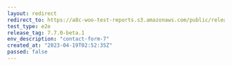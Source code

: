 ```yaml
---
layout: redirect
redirect_to: https://a8c-woo-test-reports.s3.amazonaws.com/public/release/7.7.0-beta.1/contact-form-7/e2e/index.html
test_type: e2e
release_tag: 7.7.0-beta.1
env_description: "contact-form-7"
created_at: "2023-04-19T02:52:35Z"
passed: false
---
```

